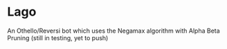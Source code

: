 # Lago
An Othello/Reversi bot which uses the Negamax algorithm with Alpha Beta Pruning (still in testing, yet to push)
